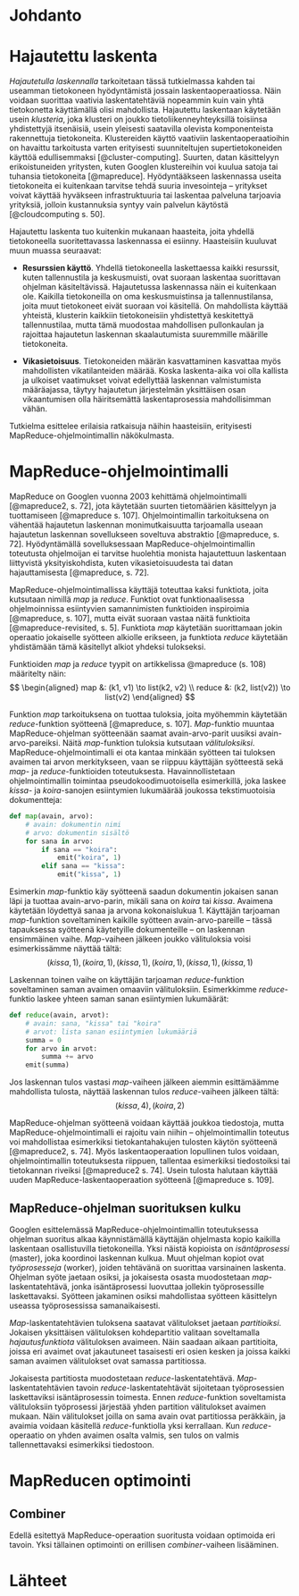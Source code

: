 # Johdanto

# Hajautettu laskenta

*Hajautetulla laskennalla* tarkoitetaan tässä tutkielmassa kahden tai useamman tietokoneen hyödyntämistä jossain laskentaoperaatiossa. Näin voidaan suorittaa vaativia laskentatehtäviä nopeammin kuin vain yhtä tietokonetta käyttämällä olisi mahdollista. Hajautettu laskentaan käytetään usein *klusteria*, joka klusteri on joukko tietoliikenneyhteyksillä toisiinsa yhdistettyjä itsenäisiä, usein yleisesti saatavilla olevista komponenteista rakennettuja tietokoneita. Klustereiden käyttö vaativiin laskentaoperaatioihin on havaittu tarkoitusta varten erityisesti suunniteltujen supertietokoneiden käyttöä edullisemmaksi [@cluster-computing]. Suurten, datan käsittelyyn erikoistuneiden yritysten, kuten Googlen klustereihin voi kuulua satoja tai tuhansia tietokoneita [@mapreduce]. Hyödyntääkseen laskennassa useita tietokoneita ei kuitenkaan tarvitse tehdä suuria invesointeja – yritykset voivat käyttää hyväkseen infrastruktuuria tai laskentaa palveluna tarjoavia yrityksiä, jolloin kustannuksia syntyy vain palvelun käytöstä [@cloudcomputing s. 50].

Hajautettu laskenta tuo kuitenkin mukanaan haasteita, joita yhdellä tietokoneella suoritettavassa laskennassa ei esiinny. Haasteisiin kuuluvat muun muassa seuraavat:

- **Resurssien käyttö**. Yhdellä tietokoneella laskettaessa kaikki resurssit, kuten tallennustila ja keskusmuisti, ovat suoraan laskentaa suorittavan ohjelman käsiteltävissä. Hajautetussa laskennassa näin ei kuitenkaan ole. Kaikilla tietokoneilla on oma keskusmuistinsa ja tallennustilansa, joita muut tietokoneet eivät suoraan voi käsitellä. On mahdollista käyttää yhteistä, klusterin kaikkiin tietokoneisiin yhdistettyä keskitettyä tallennustilaa, mutta tämä muodostaa mahdollisen pullonkaulan ja rajoittaa hajautetun laskennan skaalautumista suuremmille määrille tietokoneita.

- **Vikasietoisuus**. Tietokoneiden määrän kasvattaminen kasvattaa myös mahdollisten vikatilanteiden määrää. Koska laskenta-aika voi olla kallista ja ulkoiset vaatimukset voivat edellyttää laskennan valmistumista määräajassa, täytyy hajautetun järjestelmän yksittäisen osan vikaantumisen olla häiritsemättä laskentaprosessia mahdollisimman vähän.

Tutkielma esittelee erilaisia ratkaisuja näihin haasteisiin, erityisesti MapReduce-ohjelmointimallin näkökulmasta.

# MapReduce-ohjelmointimalli

MapReduce on Googlen vuonna 2003 kehittämä ohjelmointimalli [@mapreduce2, s. 72], jota käytetään suurten tietomäärien käsittelyyn ja tuottamiseen [@mapreduce s. 107]. Ohjelmointimallin tarkoituksena on vähentää hajautetun laskennan monimutkaisuutta tarjoamalla useaan hajautetun laskennan sovellukseen soveltuva abstraktio [@mapreduce, s. 72]. Hyödyntämällä sovelluksessaan MapReduce-ohjelmointimallin toteutusta ohjelmoijan ei tarvitse huolehtia monista hajautettuun laskentaan liittyvistä yksityiskohdista, kuten vikasietoisuudesta tai datan hajauttamisesta [@mapreduce, s. 72].

MapReduce-ohjelmointimallissa käyttäjä toteuttaa kaksi funktiota, joita kutsutaan nimillä *map* ja *reduce*. Funktiot ovat funktionaalisessa ohjelmoinnissa esiintyvien samannimisten funktioiden inspiroimia [@mapreduce, s. 107], mutta eivät suoraan vastaa näitä funktioita [@mapreduce-revisited, s. 5]. Funktiota *map* käytetään suorittamaan jokin operaatio jokaiselle syötteen alkiolle erikseen, ja funktiota *reduce* käytetään yhdistämään tämä käsitellyt alkiot yhdeksi tulokseksi.

Funktioiden *map* ja *reduce* tyypit on artikkelissa @mapreduce (s. 108) määritelty näin:
$$
\begin{aligned}
map &: (k1, v1) \to list(k2, v2) \\
reduce &: (k2, list(v2)) \to list(v2)
\end{aligned}
$$

Funktion *map* tarkoituksena on tuottaa tuloksia, joita myöhemmin käytetään *reduce*-funktion syötteenä [@mapreduce, s. 107]. *Map*-funktio muuntaa MapReduce-ohjelman syötteenään saamat avain-arvo-parit uusiksi avain-arvo-pareiksi. Näitä *map*-funktion tuloksia kutsutaan *välituloksiksi*. MapReduce-ohjelmointimalli ei ota kantaa minkään syötteen tai tuloksen avaimen tai arvon merkitykseen, vaan se riippuu käyttäjän syötteestä sekä *map*- ja *reduce*-funktioiden toteutuksesta. Havainnollistetaan ohjelmointimallin toimintaa pseudokoodimuotoisella esimerkillä, joka laskee *kissa*- ja *koira*-sanojen esiintymien lukumäärää joukossa tekstimuotoisia dokumentteja:

```python
def map(avain, arvo):
    # avain: dokumentin nimi
    # arvo: dokumentin sisältö
    for sana in arvo:
 		if sana == "koira":
 			emit("koira", 1)
 		elif sana == "kissa":
 			emit("kissa", 1)   	
```

Esimerkin *map*-funktio käy syötteenä saadun dokumentin jokaisen sanan läpi ja tuottaa avain-arvo-parin, mikäli sana on *koira* tai *kissa*. Avaimena käytetään löydettyä sanaa ja arvona kokonaislukua $1$. Käyttäjän tarjoaman *map*-funktion soveltaminen kaikille syötteen avain-arvo-pareille – tässä tapauksessa syötteenä käytetyille dokumenteille – on laskennan ensimmäinen vaihe. *Map*-vaiheen jälkeen joukko välituloksia voisi esimerkissämme näyttää tältä:
$$
(kissa, 1), (koira, 1), (kissa, 1), (koira, 1), (kissa, 1), (kissa, 1)
$$

Laskennan toinen vaihe on käyttäjän tarjoaman *reduce*-funktion soveltaminen saman avaimen omaaviin välituloksiin. Esimerkkimme *reduce*-funktio laskee yhteen saman sanan esiintymien lukumäärät:

```python
def reduce(avain, arvot):
	# avain: sana, "kissa" tai "koira"
	# arvot: lista sanan esiintymien lukumääriä
	summa = 0
	for arvo in arvot:
		summa += arvo
	emit(summa)
```

Jos laskennan tulos vastasi *map*-vaiheen jälkeen aiemmin esittämäämme mahdollista tulosta, näyttää laskennan tulos *reduce*-vaiheen jälkeen tältä:
$$
(kissa, 4), (koira, 2)
$$

MapReduce-ohjelman syötteenä voidaan käyttää joukkoa tiedostoja, mutta MapReduce-ohjelmointimalli ei rajoitu vain niihin – ohjelmointimallin toteutus voi mahdollistaa esimerkiksi tietokantahakujen tulosten käytön syötteenä [@mapreduce2, s. 74]. Myös laskentaoperaation lopullinen tulos voidaan, ohjelmointimallin toteutuksesta riippuen, tallentaa esimerkiksi tiedostoiksi tai tietokannan riveiksi [@mapreduce2 s. 74]. Usein tulosta halutaan käyttää uuden MapReduce-laskentaoperaation syötteenä [@mapreduce s. 109].

## MapReduce-ohjelman suorituksen kulku

Googlen esittelemässä MapReduce-ohjelmointimallin toteutuksessa ohjelman suoritus alkaa käynnistämällä käyttäjän ohjelmasta kopio kaikilla laskentaan osallistuvilla tietokoneilla. Yksi näistä kopioista on *isäntäprosessi* (master), joka koordinoi laskennan kulkua. Muut ohjelman kopiot ovat *työprosesseja* (worker), joiden tehtävänä on suorittaa varsinainen laskenta. Ohjelman syöte jaetaan osiksi, ja jokaisesta osasta muodostetaan *map*-laskentatehtävä, jonka isäntäprosessi luovuttaa jollekin työprosessille laskettavaksi. Syötteen jakaminen osiksi mahdollistaa syötteen käsittelyn useassa työprosessissa samanaikaisesti.

*Map*-laskentatehtävien tuloksena saatavat välitulokset jaetaan *partitioiksi*. Jokaisen yksittäisen välituloksen kohdepartitio valitaan soveltamalla *hajautusfunktiota* välituloksen avaimeen. Näin saadaan aikaan partitioita, joissa eri avaimet ovat jakautuneet tasaisesti eri osien kesken ja joissa kaikki saman avaimen välitulokset ovat samassa partitiossa.

Jokaisesta partitiosta muodostetaan *reduce*-laskentatehtävä. *Map*-laskentatehtävien tavoin *reduce*-laskentatehtävät sijoitetaan työprosessien laskettaviksi isäntäprosessin toimesta. Ennen *reduce*-funktion soveltamista välituloksiin työprosessi järjestää yhden partition välitulokset avaimen mukaan. Näin välitulokset joilla on sama avain ovat partitiossa peräkkäin, ja avaimia voidaan käsitellä *reduce*-funktiolla yksi kerrallaan. Kun *reduce*-operaatio on yhden avaimen osalta valmis, sen tulos on valmis tallennettavaksi esimerkiksi tiedostoon.

# MapReducen optimointi

## Combiner

Edellä esitettyä MapReduce-operaation suoritusta voidaan optimoida eri tavoin. Yksi tällainen optimointi on erillisen *combiner*-vaiheen lisääminen.

# Lähteet